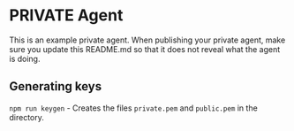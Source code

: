 # PRIVATE Agent

This is an example private agent. When publishing your private agent, make sure you update this README.md so that it does not reveal what the agent is doing.

## Generating keys

`npm run keygen` - Creates the files `private.pem` and `public.pem` in the directory.
